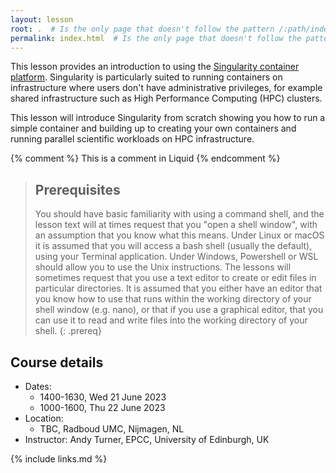 ```yaml
---
layout: lesson
root: .  # Is the only page that doesn't follow the pattern /:path/index.html
permalink: index.html  # Is the only page that doesn't follow the pattern /:path/index.html
---
```


This lesson provides an introduction to using the [Singularity container platform](https://github.com/hpcng/singularity). Singularity is particularly suited to running containers on infrastructure where users don't have administrative privileges, for example shared infrastructure such as High Performance Computing (HPC) clusters. 

This lesson will introduce Singularity from scratch showing you how to run a simple container and building up to creating your own containers and running parallel scientific workloads on HPC infrastructure.

<!-- this is an html comment -->

{% comment %} This is a comment in Liquid {% endcomment %}

> ## Prerequisites
> You should have basic familiarity with using a command shell, and the lesson text will at times request that you "open a shell window", with an assumption that you know what this means.
> Under Linux or macOS it is assumed that you will access a bash shell (usually the default), using your Terminal application.
> Under Windows, Powershell or WSL should allow you to use the Unix instructions.
> The lessons will sometimes request that you use a text editor to create or edit files in particular directories. It is assumed that you either have an editor that you know how to use that runs within the working directory of your shell window (e.g. nano), or that if you use a graphical editor, that you can use it to read and write files into the working directory of your shell.
{: .prereq}

## Course details

 - Dates:
   + 1400-1630, Wed 21 June 2023
   + 1000-1600, Thu 22 June 2023
 - Location:
   + TBC, Radboud UMC, Nijmagen, NL
 - Instructor: Andy Turner, EPCC, University of Edinburgh, UK


{% include links.md %}
